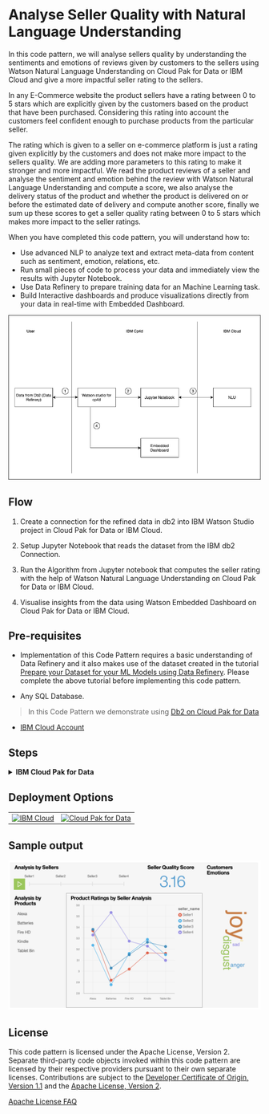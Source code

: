 
# Analyse Seller Quality with Natural Language Understanding

In this code pattern, we will analyse sellers quality by understanding the sentiments and emotions of reviews given by customers to the sellers using Watson Natural Language Understanding on Cloud Pak for Data or IBM Cloud and give a more impactful seller rating to the sellers. 

In any E-Commerce website the product sellers have a rating between 0 to 5 stars which are explicitly given by the customers based on the product that have been purchased. Considering this rating into account the customers feel confident enough to purchase products from the particular seller. 

The rating which is given to a seller on e-commerce platform is just a rating given explicitly by the customers and does not make more impact to the sellers quality. We are adding more parameters to this rating to make it stronger and more impactful. We read the product reviews of a seller and analyse the sentiment and emotion behind the review with Watson Natural Language Understanding and compute a score, we also analyse the delivery status of the product and whether the product is delivered on or before the estimated date of delivery and compute another score, finally we sum up these scores to get a seller quality rating between 0 to 5 stars which makes more impact to the seller ratings.

When you have completed this code pattern, you will understand how to:

* Use advanced NLP to analyze text and extract meta-data from content such as sentiment, emotion, relations, etc.
* Run small pieces of code to process your data and immediately view the results with Jupyter Notebook.
* Use Data Refinery to prepare training data for an Machine Learning task.
* Build Interactive dashboards and produce visualizations directly from your data in real-time with Embedded Dashboard.

<!--add an image in this path-->
![architecture](doc/source/images/architecture.png)

<!--Optionally, add flow steps based on the architecture diagram-->
## Flow

1. Create a connection for the refined data in db2 into IBM Watson Studio project in Cloud Pak for Data or IBM Cloud.

2. Setup Jupyter Notebook that reads the dataset from the IBM db2 Connection.

3. Run the Algorithm from Jupyter notebook that computes the seller rating with the help of Watson Natural Language Understanding on Cloud Pak for Data or IBM Cloud.

4. Visualise insights from the data using Watson Embedded Dashboard on Cloud Pak for Data or IBM Cloud.

<!--Optionally, update this section when the video is created-->
## Pre-requisites
- Implementation of this Code Pattern requires a basic understanding of Data Refinery and it also makes use of the dataset created in the tutorial [Prepare your Dataset for your ML Models using Data Refinery](https://github.com/IBM/prepare-your-dataset-using-data-refinery-from-db2-cp4d). Please complete the above tutorial before implementing this code pattern.

- Any SQL Database. 
>In this Code Pattern we demonstrate using [Db2 on Cloud Pak for Data](https://www.ibm.com/support/producthub/icpdata/docs/content/SSQNUZ_current/cpd/svc/db2z/create_database_db2z.html)

- [IBM Cloud Account](https://cloud.ibm.com/)

## Steps
<details><summary><b>IBM Cloud Pak for Data</b></summary>
<p>
<p>
<i>Use the following instructions for each of the three services.</i>
<p>
<h5>Install and provision service instances</h5>
<p>
The services are not available by default. An administrator must install them on the IBM Cloud Pak for Data platform, and you must be given access to the service. To determine whether the service is installed, Click the <b>Services</b> icon (<img class="lazycontent" src="doc/source/images/services_icon.png" alt="services_icon"/>) and check whether the service is enabled.
<p>
<h5>Gather credentials</h5>
<p>
<ol>
    <li>For production use, create a user to use for authentication. From the main navigation menu (☰), select <b>Administer > Manage users</b> and then <b>+ New user</b>.</li>
    <li>From the main navigation menu (☰), select <b>My instances</b>.</li>
    <li>On the <b>Provisioned instances</b> tab, find your service instance, and then hover over the last column to find and click the ellipses icon. Choose <b>View details</b>.</li>
    <li>Copy the <b>URL</b> to use as the <b>{SERVICE_NAME}_URL</b> when you configure credentials.</li>
    <li><i>Optionally, copy the <b>Bearer token</b> to use in development testing only. It is not recommended to use the bearer token except during testing and development because that token does not expire.</i></li>
    <li>Use the <b>Menu</b> and select <b>Users</b> and <b>+ Add user</b> to grant your user access to this service instance. This is the user name (and password) you will use when you configure credentials to allow the Node.js server to authenticate.</li>
</ol>

</details>

## Deployment Options

|   |   |
| - | - |
| [![IBM Cloud](https://github.com/IBM/pattern-utils/blob/master/deploy-buttons/public.png)](deploy-on-cloud.md) | [![Cloud Pak for Data](https://github.com/IBM/pattern-utils/blob/master/deploy-buttons/cloud-pak-for-data.png)](deploy-on-cloud-pak.md) |

<!--Add a section that explains to the reader what typical output looks like, include screenshots -->

## Sample output

![sample_output](doc/source/images/sample_output.png)

<!-- keep this -->
## License

This code pattern is licensed under the Apache License, Version 2. Separate third-party code objects invoked within this code pattern are licensed by their respective providers pursuant to their own separate licenses. Contributions are subject to the [Developer Certificate of Origin, Version 1.1](https://developercertificate.org/) and the [Apache License, Version 2](https://www.apache.org/licenses/LICENSE-2.0.txt).

[Apache License FAQ](https://www.apache.org/foundation/license-faq.html#WhatDoesItMEAN)
